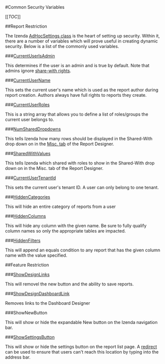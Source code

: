 #Common Security Variables

[[_TOC_]]

##Report Restriction

The Izenda [AdHocSettings class](http://wiki.izenda.us/API/AdHocSettings) is the heart of setting up security. Within it, there are a number of variables which will prove useful in creating dynamic security. Below is a list of the commonly used variables.

###[CurrentUserIsAdmin](http://wiki.izenda.us/API/CodeSamples/CurrentUserIsAdmin)

This determines if the user is an admin and is true by default. Note that admins ignore [share-with rights](http://wiki.izenda.us/FAQ/Questions/Using-Share-with-rights-roles-properties-in-Izenda-Reports-6#Shared-roles).  

###[CurrentUserName](http://wiki.izenda.us/API/CodeSamples/CurrentUserName)

This sets the current user's name which is used as the report author during report creation. Authors always have full rights to reports they create.

###[CurrentUserRoles](http://wiki.izenda.us/API/CodeSamples/CurrentUserRoles)

This is a string array that allows you to define a list of roles/groups the current user belongs to.

###[NumSharedDropdowns](http://wiki.izenda.us/API/CodeSamples/NumSharedDropdowns)

This tells Izenda how many rows should be displayed in the Shared-With drop down on in the [Misc. tab](http://wiki.izenda.us/FAQ/Questions/Using-Share-with-rights-roles-properties-in-Izenda-Reports-6#Shared-roles) of the Report Designer.

###[SharedWithValues](http://wiki.izenda.us/API/CodeSamples/SharedWithValues)

This tells Izenda which shared with roles to show in the Shared-With drop down on in the Misc. tab of the Report Designer.

###[CurrentUserTenantId](http://wiki.izenda.us/API/CodeSamples/CurrentUserTenantId)

This sets the current user's tenant ID. A user can only belong to one tenant.

###[HiddenCategories](http://wiki.izenda.us/API/CodeSamples/HiddenCategories)

This will hide an entire category of reports from a user

###[HiddenColumns](http://wiki.izenda.us/FAQ/Izenda-API-Tip-Hidden-Columns)

This will hide any column with the given name. Be sure to fully qualify column names so only the appropriate tables are impacted.

###[HiddenFilters](http://wiki.izenda.us/API/CodeSamples/HiddenFilters)

This will append an equals condition to any report that has the given column name with the value specified.

##Feature Restriction

###[ShowDesignLinks](http://wiki.izenda.us/API/CodeSamples/ShowDesignLinks)

This will removel the new button and the ability to save reports.

###[ShowDesignDashboardLink](http://wiki.izenda.us/API/CodeSamples/ShowDesignDashboardLink)

Removes links to the Dashboard Designer

###ShowNewButton

This will show or hide the expandable New button on the Izenda navigation bar.

###[ShowSettingsButton](http://wiki.izenda.us/API/CodeSamples/ShowSettingsButton)

This will show or hide the settings button on the report list page. A [redirect](http://wiki.izenda.us/Best-Practices/Security-Best-Practices) can be used to ensure that users can't reach this location by typing into the address bar.